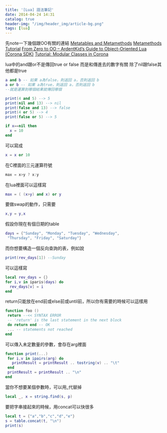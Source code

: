 ```yaml
---
title: '[Lua] 語法筆記'
date: 2014-04-24 14:31
catalog: true
header-img: "/img/header_img/article-bg.png"
tags: [lua]
---
```

先note一下幾個跟OO有關的連結
[Metatables and Metamethods](http://www.lua.org/pil/13.html)
[Metamethods Tutorial](http://lua-users.org/wiki/MetamethodsTutorial)
[From Zero to OO – ArdentKid’s Guide to Object-Oriented Lua (Corona SDK)](http://www.omidahourai.com/from-zero-to-oo-ardentkids-guide-to-object-oriented-lua-with-corona-sdk)
[Tutorial: Modular Classes in Corona](https://coronalabs.com/blog/2011/09/29/tutorial-modular-classes-in-corona/)

lua中的and跟or不是傳回true or false
而是和傳進去的數字有關
除了nil跟false其他都是true

```lua
a and b -- 如果 a為false，則返回 a，否則返回 b 
a or b -- 如果 a為true，則返回 a，否則返回 b
--就是運算到哪個結果就傳回哪個

print(4 and 5) --> 5 
print(nil and 13) --> nil 
print(false and 13) --> false 
print(4 or 5) --> 4 
print(false or 5) --> 5
```
``` lua
if x==nil then
  x = 10
end
```
可以寫成
``` lua
x = x or 10
```

在C裡面的三元運算符號
``` C
max = x>y ? x:y
```
在lua裡面可以這樣寫
``` lua
max = ( (x>y) and x) or y
```

要做swap的動作，只需要
``` lua
x,y = y,x
```
假設你現在有個日期的table
``` lua
days = {"Sunday", "Monday", "Tuesday", "Wednesday", 
 "Thursday", "Friday", "Saturday"}
```
而你想要構造一個反向查詢的表，例如說
``` lua
print(rev_days[1]) --Sunday
```
可以這樣寫
``` lua
local rev_days = {}
for i,v in iparis(days) do
  rev_days[v] = i
end
```

return只能放在end前或else前或until前，所以你有需要的時候可以這樣用
``` lua
function foo () 
 return --<< SYNTAX ERROR 
 -- 'return' is the last statement in the next block 
 do return end -- OK 
 ... -- statements not reached 
end 
```

可以傳入未定數量的參數，會存在arg裡面
``` lua
function print(...) 
 for i,v in ipairs(arg) do 
   printResult = printResult .. tostring(v) .. "\t" 
 end 
 printResult = printResult .. "\n" 
end 
```

當你不想要某個參數時，可以用_代替掉
``` lua
local _, x = string.find(s, p) 
```

要把字串接起來的時候，用concat可以快很多
``` lua
local t = {"a","b","c","d","e"}
s = table.concat(t, "\n") 
print(s)
```

